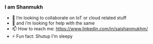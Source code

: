 ###  I am Shanmukh
- 👯 I’m looking to collaborate on IoT or cloud related stuff
- 🤔 and i’m looking for help with the same
- 📫 How to reach me: https://www.linkedin.com/in/saishanmukhm/
- ⚡ Fun fact:  Shutup I'm sleepy

<!--
**zshanmukh/zshanmukh** is a ✨ _special_ ✨ repository because its `README.md` (this file) appears on your GitHub profile.

Here are some ideas to get you started:

- 🔭 I’m currently working on ...
- 🌱 I’m currently learning ...
- 👯 I’m looking to collaborate on ...
- 🤔 I’m looking for help with ...
- 💬 Ask me about ...
- 📫 How to reach me: 
- 😄 Pronouns: ...
- ⚡ Fun fact: ...
-->
